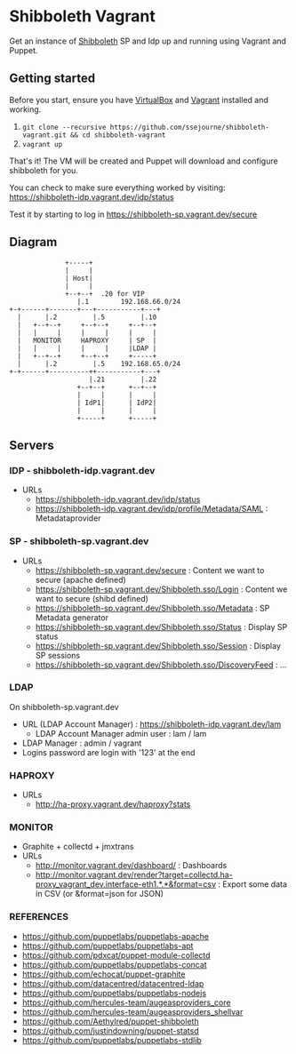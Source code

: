 # Shibboleth Vagrant

Get an instance of [Shibboleth](https://shibboleth.net/products/identity-provider.html) SP and Idp up and running using Vagrant and Puppet.

## Getting started

Before you start, ensure you have [VirtualBox](https://www.virtualbox.org/wiki/Downloads) and [Vagrant](http://www.vagrantup.com/) installed and working.

1. `git clone --recursive https://github.com/ssejourne/shibboleth-vagrant.git && cd shibboleth-vagrant`
2. `vagrant up`

That's it! The VM will be created and Puppet will download and configure shibboleth for you.

You can check to make sure everything worked by visiting: https://shibboleth-idp.vagrant.dev/idp/status

Test it by starting to log in https://shibboleth-sp.vagrant.dev/secure

## Diagram

                  +-----+                 
                  |     |                 
                  | Host|                 
                  |     |                 
                  +--+--+  .20 for VIP
                     |.1        192.168.66.0/24          
    +-+------+-------+---+-----------+---+
      |      |.2         |.5         |.10 
      |   +--+--+     +--+--+     +--+--+ 
      |   |     |     |     |     |     | 
      |   MONITOR     HAPROXY     | SP  | 
      |   |     |     |     |     |LDAP | 
      |   +--+--+     +--+--+     +-----+ 
      |      |.2         |.5    192.168.65.0/24
    +-+------+----------++-----------+---+
                        |.21         |.22 
                     +--+--+      +--+--+ 
                     |     |      |     | 
                     | IdP1|      | IdP2| 
                     |     |      |     | 
                     +-----+      +-----+ 
        

## Servers

### IDP - shibboleth-idp.vagrant.dev

* URLs
  * https://shibboleth-idp.vagrant.dev/idp/status
  * https://shibboleth-idp.vagrant.dev/idp/profile/Metadata/SAML : Metadataprovider

### SP - shibboleth-sp.vagrant.dev

* URLs
  * https://shibboleth-sp.vagrant.dev/secure : Content we want to secure (apache defined)
  * https://shibboleth-sp.vagrant.dev/Shibboleth.sso/Login : Content we want to secure (shibd defined)
  * https://shibboleth-sp.vagrant.dev/Shibboleth.sso/Metadata : SP Metadata generator
  * https://shibboleth-sp.vagrant.dev/Shibboleth.sso/Status : Display SP status
  * https://shibboleth-sp.vagrant.dev/Shibboleth.sso/Session : Display SP sessions
  * https://shibboleth-sp.vagrant.dev/Shibboleth.sso/DiscoveryFeed : ...

### LDAP
On shibboleth-sp.vagrant.dev

* URL (LDAP Account Manager) : https://shibboleth-idp.vagrant.dev/lam
  * LDAP Account Manager admin user : lam / lam
* LDAP Manager : admin / vagrant
* Logins password are login with '123' at the end

### HAPROXY

* URLs
  * http://ha-proxy.vagrant.dev/haproxy?stats

### MONITOR

* Graphite + collectd + jmxtrans
* URLs
  * http://monitor.vagrant.dev/dashboard/ : Dashboards
  * http://monitor.vagrant.dev/render?target=collectd.ha-proxy_vagrant_dev.interface-eth1.*.*&format=csv : Export some data in CSV (or &format=json for JSON)

### REFERENCES
* https://github.com/puppetlabs/puppetlabs-apache
* https://github.com/puppetlabs/puppetlabs-apt
* https://github.com/pdxcat/puppet-module-collectd
* https://github.com/puppetlabs/puppetlabs-concat
* https://github.com/echocat/puppet-graphite
* https://github.com/datacentred/datacentred-ldap
* https://github.com/puppetlabs/puppetlabs-nodejs
* https://github.com/hercules-team/augeasproviders_core
* https://github.com/hercules-team/augeasproviders_shellvar
* https://github.com/Aethylred/puppet-shibboleth
* https://github.com/justindowning/puppet-statsd
* https://github.com/puppetlabs/puppetlabs-stdlib

